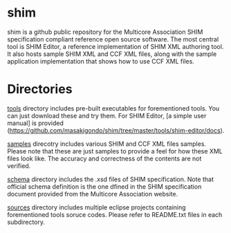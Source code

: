 # shim

shim is a github public repository for the Multicore Association SHIM specification compliant reference open source software. The most central tool is SHIM Editor, a reference implementation of SHIM XML authoring tool. It also hosts sample SHIM XML and CCF XML files, along with the sample application implementation that shows how to use CCF XML files.

# Directories

[tools](https://github.com/masakigondo/shim/tree/master/tools) directory includes pre-built executables for forementioned tools. You can just download these and try them. For SHIM Editor, [a simple user manual] is provided (https://github.com/masakigondo/shim/tree/master/tools/shim-editor/docs).

[samples](https://github.com/masakigondo/shim/tree/master/samples) direcotry includes various SHIM and CCF XML files samples. Please note that these are just samples to provide a feel for how these XML files look like. The accuracy and correctness of the contents are not verified.

[schema](https://github.com/masakigondo/shim/tree/master/schema) directory includes the .xsd files of SHIM specification. Note that official schema definition is the one dfined in the SHIM specification document provided from the Multicore Association website.

[sources](https://github.com/masakigondo/shim/tree/master/sources) directory includes multiple eclipse projects containing forementioned tools soruce codes. Please refer to README.txt files in each subdirectory.

